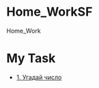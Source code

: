 # Home_WorkSF
Home_Work

# My Task
* [1. Угадай число](https://github.com/EvgeniiOvcharenko/Home_WorkSF/tree/main/TASK%208.1.%20MODULE%208%20(HW-01))